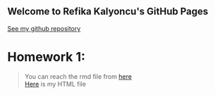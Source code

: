 ## Welcome to Refika Kalyoncu's GitHub Pages

[See my github repository](https://github.com/BU-IE-360/spring22-RefikaKalyoncu)

# Homework 1:

> You can reach the rmd file from [here](https://github.com/BU-IE-360/spring22-RefikaKalyoncu/blob/gh-pages/Refika_Kalyoncu_HW1.Rmd) <br>
> [Here](https://github.com/BU-IE-360/spring22-RefikaKalyoncu/blob/gh-pages/Refika_Kalyoncu_HW1.html) is my HTML file
